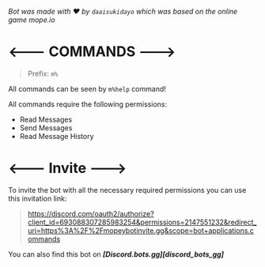 _Bot was made with ❤️ by `daaisukidayo` which was based on the online game mope.io_

# <--- **COMMANDS** --->

> Prefix: `m%`

All commands can be seen by `m%help` command!

All commands require the following permissions:  
- Read Messages
- Send Messages
- Read Message History

# <--- **Invite** --->

To invite the bot with all the necessary required permissions you can use this invitation link: 
> https://discord.com/oauth2/authorize?client_id=693088307285983254&permissions=2147551232&redirect_uri=https%3A%2F%2Fmopeybotinvite.gg&scope=bot+applications.commands

You can also find this bot on ***[Discord.bots.gg][discord_bots_gg]***
